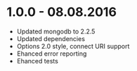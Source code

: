 # 1.0.0 - 08.08.2016

* Updated mongodb to 2.2.5
* Updated dependencies
* Options 2.0 style, connect URI support
* Ehanced error reporting
* Ehanced tests
